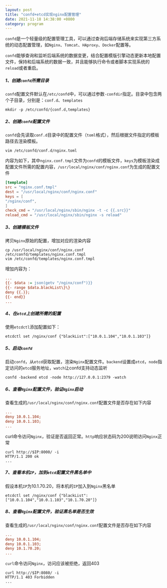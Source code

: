 ```yaml
---
layout: post
title: "confd+etcd实现nginx配置管理"
date: 2021-11-18 14:38:00 +0800
category: program
---
```


`confd`是一个轻量级的配置管理工具，可以通过查询后端存储系统来实现第三方系统的动态配置管理，如`Nginx`、`Tomcat`、`HAproxy`、`Docker`配置等。

`confd`能够查询和监听后端系统的数据变更，结合配置模版引擎动态更新本地配置文件，保持和后端系统的数据一致，并且能够执行命令或者脚本实现系统的`reload`或者重启。

<!--more-->

##### 1、创建`confd`所需目录

`confd`配置文件默认在`/etc/confd`中，可以通过参数`-confdir`指定。目录中包含两个子目录，分别是：`conf.d`、`templates`

```shell
mkdir -p /etc/confd/{conf.d,templates}
```

##### 2、创建`confd`配置文件

`confd`会先读取`conf.d`目录中的配置文件（`toml`格式），然后根据文件指定的模板路径去渲染模板。

```shell
vim /etc/confd/conf.d/nginx.toml
```

内容为如下，其中`nginx.conf.tmpl`文件为`confd`的模板文件，`keys`为模板渲染成配置文件所需的配置内容，`/usr/local/nginx/conf/nginx.conf`为生成的配置文件

```toml
[template]
src = "nginx.conf.tmpl"
dest = "/usr/local/nginx/conf/nginx.conf"
keys = [
"/nginx/conf",
]
check_cmd = "/usr/local/nginx/sbin/nginx -t -c {{.src}}"
reload_cmd = "/usr/local/nginx/sbin/nginx -s reload"
```

##### 3、创建模板文件

拷贝`Nginx`原始的配置，增加对应的渲染内容

```shell
cp /usr/local/nginx/conf/nginx.conf /etc/confd/templates/nginx.conf.tmpl
vim /etc/confd/templates/nginx.conf.tmpl
```

增加内容为：

```ini
...
{{- $data := json(getv "/nginx/conf")}}
{{- range $data.blackList\}\}
deny {{.}};
{{- end}}
...
```

##### 4、在`etcd`上创建所需的配置

使用`etcdctl`添加配置如下：

```shell
etcdctl set /nginx/conf {"blackList":["10.0.1.104","10.0.1.103"]}
```

##### 5、启动`confd`

启动`confd`，从`etcd`获取配置，渲染`Nginx`配置文件。`backend`设置成`etcd`，`node`指定访问的`etcd`服务地址，`watch`让confd支持动态监听

```shell
confd -backend etcd -node http://127.0.0.1:2379 -watch
```

##### 6、查看`Nginx`配置文件，验证`Nginx`启动

查看生成的`/usr/local/nginx/conf/nginx.conf`配置文件是否存在如下内容

```ini
...
deny 10.0.1.104;
deny 10.0.1.103;
...
```

curl命令访问`Nginx`，验证是否返回正常。`http`响应状态码为200说明访问`Nginx`正常

```shell
curl http://$IP:8000/ -i
HTTP/1.1 200 ok
...
```

##### 7、查看本机`IP`，加到`etcd`配置文件黑名单中

假设本机`IP`为10.1.70.20，将本机的`IP`加入到`Nginx`黑名单

```shell
etcdctl set /nginx/conf {"blackList":["10.0.1.104","10.0.1.103","10.1.70.20"]}
```

##### 8、查看`Nginx`配置文件，验证黑名单是否生效

查看生成的`/usr/local/nginx/conf/nginx.conf`配置文件是否存在如下内容

```ini
...
deny 10.0.1.104;
deny 10.0.1.103;
deny 10.1.70.20;
...
```

`curl`命令访问`Nginx`，访问应该被拒绝，返回403

```shell
curl http://$IP:8080/ -i
HTTP/1.1 403 Forbidden
...
```

